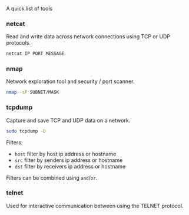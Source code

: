 A quick list of tools



### netcat
Read and write data across network connections using TCP or UDP protocols.

```bash
netcat IP PORT MESSAGE
```



### nmap
Network exploration tool and security / port scanner.

```bash
nmap -sP SUBNET/MASK
```



### tcpdump
Capture and save TCP and UDP data on a network.

```bash
sudo tcpdump -D
```

Filters:

- `host` filter by host ip address or hostname
- `src` filter by senders ip address or hostname
- `dst` filter by receivers ip address or hostname

Filters can be combined using `and`/`or`.



### telnet
Used for interactive communication between using the TELNET protocol.
